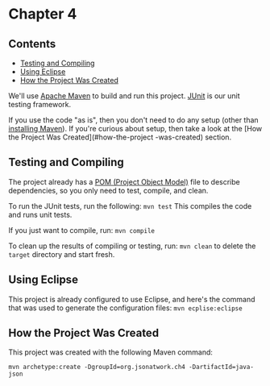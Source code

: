 Chapter 4
=========

## Contents
- [Testing and Compiling](#testing-and-compiling)
- [Using Eclipse](#using-eclipse)
- [How the Project Was Created](#how-the-project-was-created)

We'll use [Apache Maven](http://maven.apache.org/) to build and run this project. [JUnit](http://junit.org/) is our unit testing framework.

If you use the code "as is", then you don't need to do any setup (other than [installing Maven](https://github.com/tmarrs/json-at-work-examples/tree/master/appendix-a#installing-maven)).
If you're curious about setup, then take a look at the [How the Project Was Created](#how-the-project -was-created) section.


## Testing and Compiling
The project already has a [POM (Project Object Model)](http://maven.apache.org/guides/introduction/introduction-to-the-pom.html) file to describe dependencies, so you only need to test, compile, and clean.

To run the JUnit tests, run the following: `mvn test`
This compiles the code and runs unit tests.

If you just want to compile, run: `mvn compile`

To clean up the results of compiling or testing, run: `mvn clean`
to delete the `target` directory and start fresh.


## Using Eclipse
This project is already configured to use Eclipse, and here's the command
that was used to generate the configuration files: `mvn ecplise:eclipse`


## How the Project Was Created
This project was created with the following Maven command:

```
mvn archetype:create -DgroupId=org.jsonatwork.ch4 -DartifactId=java-json
```